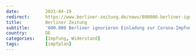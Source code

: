 ```yaml
---
date:          2021-04-19
redirect:      https://www.berliner-zeitung.de/news/800000-berliner-ignorieren-einladung-zur-corona-impfung-li.153666
title:         Berliner Zeitung
subtitle:      '800.000 Berliner ignorieren Einladung zur Corona-Impfung'
country:       DE
categories:    [Impfung, Widerstand]
tags:          [impfplan]
---
```

